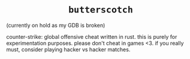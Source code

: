 <h1 align="center"><code>butterscotch</code></h1>

(currently on hold as my GDB is broken)

counter-strike: global offensive cheat written in rust.
this is purely for experimentation purposes.
please don't cheat in games <3.
if you really must, consider playing hacker vs hacker matches.

